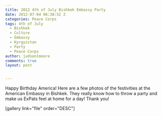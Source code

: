 ```yaml
---
title: 2012 4th of July Bishkek Embassy Party
date: 2012-07-04 06:38:52 Z
categories: Peace Corps
tags: 4th of July
  - Bishkek
  - Culture
  - Embassy
  - Kyrgyzstan
  - Party
  - Peace Corps
author: judsonlmoore
comments: true
layout: post


---
```


Happy Birthday America! Here are a few photos of the festivities at the American Embassy in Bishkek. They really know how to throw a party and make us ExPats feel at home for a day! Thank you!

[gallery link="file" order="DESC"]

